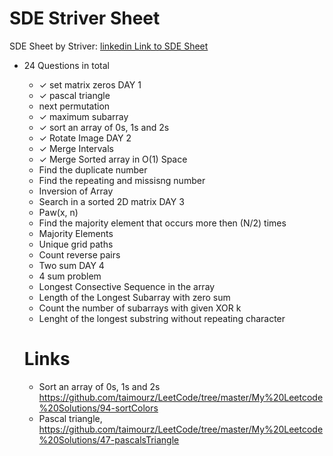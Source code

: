 # SDE Striver Sheet
SDE Sheet by Striver: [linkedin Link to SDE Sheet](https://www.linkedin.com/feed/update/urn:li:activity:7064421688834195456/?updateEntityUrn=urn%3Ali%3Afs_feedUpdate%3A%28V2%2Curn%3Ali%3Aactivity%3A7064421688834195456%29)
- 24 Questions in total
  -  &#10003; set matrix zeros DAY 1
  -  &#10003; pascal triangle
  - next permutation
  -  &#10003; maximum subarray
  -  &#10003; sort an array of 0s, 1s and 2s
  -  &#10003; Rotate Image DAY 2
  -  &#10003; Merge Intervals
  -  &#10003; Merge Sorted array in O(1) Space
  - Find the duplicate number
  - Find the repeating and missisng number
  - Inversion of Array
  - Search in a sorted 2D matrix DAY 3
  - Paw(x, n)
  - Find the majority element that occurs more then (N/2) times
  - Majority Elements
  - Unique grid paths
  - Count reverse pairs
  - Two sum DAY 4
  - 4 sum problem
  - Longest Consective Sequence in the array
  - Length of the Longest Subarray with zero sum
  - Count the number of subarrays with given XOR k
  -  Lenght of the longest substring without repeating character
 
    #  Links
  - Sort an array of 0s, 1s and 2s https://github.com/taimourz/LeetCode/tree/master/My%20Leetcode%20Solutions/94-sortColors
  - Pascal triangle, https://github.com/taimourz/LeetCode/tree/master/My%20Leetcode%20Solutions/47-pascalsTriangle

